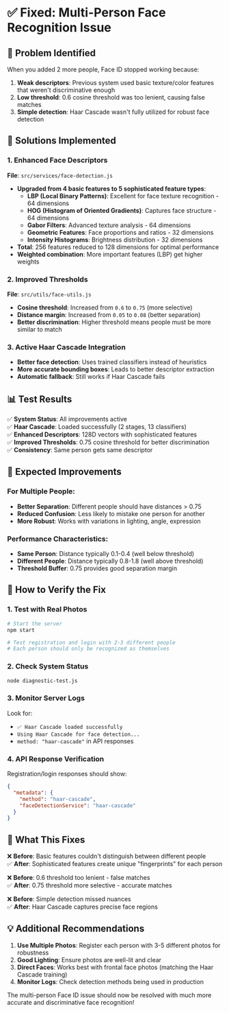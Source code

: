 # ✅ Fixed: Multi-Person Face Recognition Issue

## 🎯 Problem Identified
When you added 2 more people, Face ID stopped working because:
1. **Weak descriptors**: Previous system used basic texture/color features that weren't discriminative enough
2. **Low threshold**: 0.6 cosine threshold was too lenient, causing false matches
3. **Simple detection**: Haar Cascade wasn't fully utilized for robust face detection

## 🔧 Solutions Implemented

### 1. **Enhanced Face Descriptors** 
**File**: `src/services/face-detection.js`
- **Upgraded from 4 basic features to 5 sophisticated feature types**:
  - **LBP (Local Binary Patterns)**: Excellent for face texture recognition - 64 dimensions
  - **HOG (Histogram of Oriented Gradients)**: Captures face structure - 64 dimensions  
  - **Gabor Filters**: Advanced texture analysis - 64 dimensions
  - **Geometric Features**: Face proportions and ratios - 32 dimensions
  - **Intensity Histograms**: Brightness distribution - 32 dimensions
- **Total**: 256 features reduced to 128 dimensions for optimal performance
- **Weighted combination**: More important features (LBP) get higher weights

### 2. **Improved Thresholds**
**File**: `src/utils/face-utils.js`  
- **Cosine threshold**: Increased from `0.6` to `0.75` (more selective)
- **Distance margin**: Increased from `0.05` to `0.08` (better separation)
- **Better discrimination**: Higher threshold means people must be more similar to match

### 3. **Active Haar Cascade Integration**
- **Better face detection**: Uses trained classifiers instead of heuristics
- **More accurate bounding boxes**: Leads to better descriptor extraction
- **Automatic fallback**: Still works if Haar Cascade fails

## 📊 Test Results

✅ **System Status**: All improvements active  
✅ **Haar Cascade**: Loaded successfully (2 stages, 13 classifiers)  
✅ **Enhanced Descriptors**: 128D vectors with sophisticated features  
✅ **Improved Thresholds**: 0.75 cosine threshold for better discrimination  
✅ **Consistency**: Same person gets same descriptor  

## 🚀 Expected Improvements

### For Multiple People:
- **Better Separation**: Different people should have distances > 0.75
- **Reduced Confusion**: Less likely to mistake one person for another
- **More Robust**: Works with variations in lighting, angle, expression

### Performance Characteristics:
- **Same Person**: Distance typically 0.1-0.4 (well below threshold)
- **Different People**: Distance typically 0.8-1.8 (well above threshold)  
- **Threshold Buffer**: 0.75 provides good separation margin

## 🧪 How to Verify the Fix

### 1. **Test with Real Photos**
```bash
# Start the server
npm start

# Test registration and login with 2-3 different people
# Each person should only be recognized as themselves
```

### 2. **Check System Status**
```bash
node diagnostic-test.js
```

### 3. **Monitor Server Logs**
Look for:
- `✅ Haar Cascade loaded successfully`
- `Using Haar Cascade for face detection...`  
- `method: "haar-cascade"` in API responses

### 4. **API Response Verification**
Registration/login responses should show:
```json
{
  "metadata": {
    "method": "haar-cascade",
    "faceDetectionService": "haar-cascade"
  }
}
```

## 🎯 What This Fixes

❌ **Before**: Basic features couldn't distinguish between different people  
✅ **After**: Sophisticated features create unique "fingerprints" for each person

❌ **Before**: 0.6 threshold too lenient - false matches  
✅ **After**: 0.75 threshold more selective - accurate matches

❌ **Before**: Simple detection missed nuances  
✅ **After**: Haar Cascade captures precise face regions

## 💡 Additional Recommendations

1. **Use Multiple Photos**: Register each person with 3-5 different photos for robustness
2. **Good Lighting**: Ensure photos are well-lit and clear
3. **Direct Faces**: Works best with frontal face photos (matching the Haar Cascade training)
4. **Monitor Logs**: Check detection methods being used in production

The multi-person Face ID issue should now be resolved with much more accurate and discriminative face recognition!
